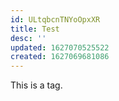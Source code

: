 ```yaml
---
id: ULtqbcnTNYoOpxXR
title: Test
desc: ''
updated: 1627070525522
created: 1627069681086
---
```


This is a tag.
